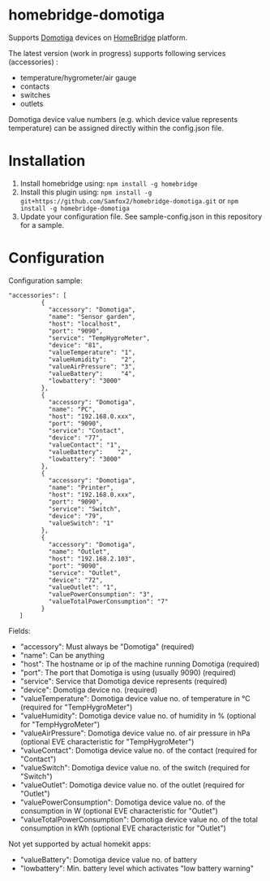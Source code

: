 # homebridge-domotiga
Supports [Domotiga](https://domotiga.nl) devices on [HomeBridge](https://github.com/nfarina/homebridge) platform.

The latest version (work in progress) supports following services (accessories) :

- temperature/hygrometer/air gauge
- contacts
- switches
- outlets

Domotiga device value numbers (e.g. which device value represents temperature) can be assigned directly within the config.json file.

# Installation

1. Install homebridge using:  ```npm install -g homebridge```
2. Install this plugin using: ```npm install -g git+https://github.com/Samfox2/homebridge-domotiga.git``` or ```npm install -g homebridge-domotiga```
3. Update your configuration file. See sample-config.json in this repository for a sample. 

# Configuration

Configuration sample:

 ```
"accessories": [
          {
            "accessory": "Domotiga",
            "name": "Sensor garden",
            "host": "localhost",
            "port": "9090",
            "service": "TempHygroMeter",
            "device": "81",
            "valueTemperature": "1",
            "valueHumidity":    "2",
            "valueAirPressure": "3",
            "valueBattery":     "4",
            "lowbattery": "3000"
          },
          {
            "accessory": "Domotiga",
            "name": "PC",
            "host": "192.168.0.xxx",
            "port": "9090",
            "service": "Contact",
            "device": "77",
            "valueContact": "1",
            "valueBattery":    "2",
            "lowbattery": "3000"
          },
          {
            "accessory": "Domotiga",
            "name": "Printer",
            "host": "192.168.0.xxx",
            "port": "9090",
            "service": "Switch",
            "device": "79",
            "valueSwitch": "1"
          },
          {
            "accessory": "Domotiga",
            "name": "Outlet",
            "host": "192.168.2.103",
            "port": "9090",
            "service": "Outlet",
            "device": "72",
            "valueOutlet": "1",
            "valuePowerConsumption": "3",
            "valueTotalPowerConsumption": "7"
          }    
    ]
```

Fields:

* "accessory": Must always be "Domotiga" (required)
* "name": Can be anything
* "host": The hostname or ip of the machine running Domotiga (required)
* "port": The port that Domotiga is using (usually 9090) (required)
* "service": Service that Domotiga device represents (required)
* "device":  Domotiga device no. (required)
* "valueTemperature": Domotiga device value no. of temperature in °C (required for "TempHygroMeter")
* "valueHumidity": Domotiga device value no. of humidity in % (optional for "TempHygroMeter")
* "valueAirPressure": Domotiga device value no. of air pressure in hPa (optional EVE characteristic for "TempHygroMeter")
* "valueContact":  Domotiga device value no. of the contact (required for "Contact")
* "valueSwitch":   Domotiga device value no. of the switch (required for "Switch")
* "valueOutlet":   Domotiga device value no. of the outlet (required for "Outlet")
* "valuePowerConsumption":  Domotiga device value no. of the consumption in W (optional EVE characteristic for "Outlet")
* "valueTotalPowerConsumption":  Domotiga device value no. of the total consumption in kWh (optional EVE characteristic for "Outlet")

Not yet supported by actual homekit apps:
* "valueBattery":  Domotiga device value no. of battery
* "lowbattery":    Min. battery level which activates "low battery warning"
